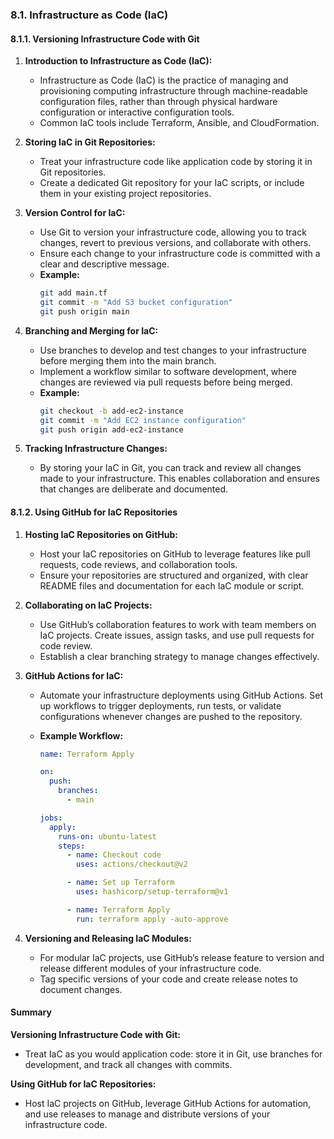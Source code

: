### 8.1. **Infrastructure as Code (IaC)**

#### 8.1.1. **Versioning Infrastructure Code with Git**

1. **Introduction to Infrastructure as Code (IaC):**

   - Infrastructure as Code (IaC) is the practice of managing and provisioning computing infrastructure through machine-readable configuration files, rather than through physical hardware configuration or interactive configuration tools.
   - Common IaC tools include Terraform, Ansible, and CloudFormation.

2. **Storing IaC in Git Repositories:**

   - Treat your infrastructure code like application code by storing it in Git repositories.
   - Create a dedicated Git repository for your IaC scripts, or include them in your existing project repositories.

3. **Version Control for IaC:**

   - Use Git to version your infrastructure code, allowing you to track changes, revert to previous versions, and collaborate with others.
   - Ensure each change to your infrastructure code is committed with a clear and descriptive message.
   - **Example:**
     ```bash
     git add main.tf
     git commit -m "Add S3 bucket configuration"
     git push origin main
     ```

4. **Branching and Merging for IaC:**

   - Use branches to develop and test changes to your infrastructure before merging them into the main branch.
   - Implement a workflow similar to software development, where changes are reviewed via pull requests before being merged.
   - **Example:**
     ```bash
     git checkout -b add-ec2-instance
     git commit -m "Add EC2 instance configuration"
     git push origin add-ec2-instance
     ```

5. **Tracking Infrastructure Changes:**
   - By storing your IaC in Git, you can track and review all changes made to your infrastructure. This enables collaboration and ensures that changes are deliberate and documented.

#### 8.1.2. **Using GitHub for IaC Repositories**

1. **Hosting IaC Repositories on GitHub:**

   - Host your IaC repositories on GitHub to leverage features like pull requests, code reviews, and collaboration tools.
   - Ensure your repositories are structured and organized, with clear README files and documentation for each IaC module or script.

2. **Collaborating on IaC Projects:**

   - Use GitHub’s collaboration features to work with team members on IaC projects. Create issues, assign tasks, and use pull requests for code review.
   - Establish a clear branching strategy to manage changes effectively.

3. **GitHub Actions for IaC:**

   - Automate your infrastructure deployments using GitHub Actions. Set up workflows to trigger deployments, run tests, or validate configurations whenever changes are pushed to the repository.
   - **Example Workflow:**

     ```yaml
     name: Terraform Apply

     on:
       push:
         branches:
           - main

     jobs:
       apply:
         runs-on: ubuntu-latest
         steps:
           - name: Checkout code
             uses: actions/checkout@v2

           - name: Set up Terraform
             uses: hashicorp/setup-terraform@v1

           - name: Terraform Apply
             run: terraform apply -auto-approve
     ```

4. **Versioning and Releasing IaC Modules:**
   - For modular IaC projects, use GitHub’s release feature to version and release different modules of your infrastructure code.
   - Tag specific versions of your code and create release notes to document changes.

#### Summary

**Versioning Infrastructure Code with Git:**

- Treat IaC as you would application code: store it in Git, use branches for development, and track all changes with commits.

**Using GitHub for IaC Repositories:**

- Host IaC projects on GitHub, leverage GitHub Actions for automation, and use releases to manage and distribute versions of your infrastructure code.

